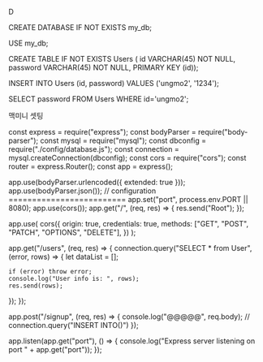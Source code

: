 D



CREATE DATABASE IF NOT EXISTS my_db;

USE my_db;

CREATE TABLE IF NOT EXISTS Users (
id VARCHAR(45) NOT NULL,
password VARCHAR(45) NOT NULL,
PRIMARY KEY (id));

INSERT INTO Users (id, password) VALUES ('ungmo2', '1234');

SELECT password FROM Users WHERE id='ungmo2';

맥미니 셋팅

const express = require("express");
const bodyParser = require("body-parser");
const mysql = require("mysql");
const dbconfig = require("./config/database.js");
const connection = mysql.createConnection(dbconfig);
const cors = require("cors");
const router = express.Router();
const app = express();

app.use(bodyParser.urlencoded({ extended: true }));
app.use(bodyParser.json());
// configuration =========================
app.set("port", process.env.PORT || 8080);
app.use(cors());
app.get("/", (req, res) => {
  res.send("Root");
});

app.use(
  cors({
    origin: true,
    credentials: true,
    methods: ["GET", "POST", "PATCH", "OPTIONS", "DELETE"],
  })
);

app.get("/users", (req, res) => {
  connection.query("SELECT * from User", (error, rows) => {
    let dataList = [];

    if (error) throw error;
    console.log("User info is: ", rows);
    res.send(rows);
  });
});

app.post("/signup", (req, res) => {
  console.log("@@@@@", req.body);
  // connection.query("INSERT INTO()")
});

app.listen(app.get("port"), () => {
  console.log("Express server listening on port " + app.get("port"));
});

